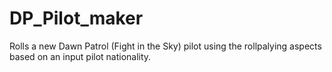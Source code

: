 # DP_Pilot_maker
Rolls a new Dawn Patrol (Fight in the Sky) pilot  using the rollpalying aspects based on an input pilot nationality.
